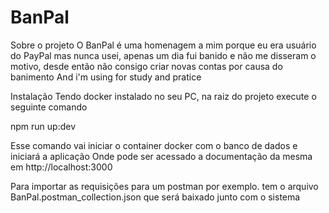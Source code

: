 # BanPal

Sobre o projeto
O BanPal é uma homenagem a mim porque eu era usuário do PayPal mas nunca usei, apenas um dia fui banido e não me disseram o motivo, desde então não consigo criar novas contas por causa do banimento
And i'm using for study and pratice

Instalação
Tendo docker instalado no seu PC, na raiz do projeto execute o seguinte comando

npm run up:dev

Esse comando vai iniciar o container docker com o banco de dados e iniciará a aplicação 
Onde pode ser acessado a documentação da mesma em http://localhost:3000

Para importar as requisições para um postman por exemplo. tem o arquivo BanPal.postman_collection.json que será baixado junto com o sistema

